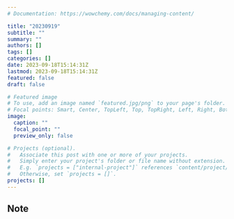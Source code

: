 ```yaml
---
# Documentation: https://wowchemy.com/docs/managing-content/

title: "20230919"
subtitle: ""
summary: ""
authors: []
tags: []
categories: []
date: 2023-09-18T15:14:31Z
lastmod: 2023-09-18T15:14:31Z
featured: false
draft: false

# Featured image
# To use, add an image named `featured.jpg/png` to your page's folder.
# Focal points: Smart, Center, TopLeft, Top, TopRight, Left, Right, BottomLeft, Bottom, BottomRight.
image:
  caption: ""
  focal_point: ""
  preview_only: false

# Projects (optional).
#   Associate this post with one or more of your projects.
#   Simply enter your project's folder or file name without extension.
#   E.g. `projects = ["internal-project"]` references `content/project/deep-learning/index.md`.
#   Otherwise, set `projects = []`.
projects: []
---
```


## Note

